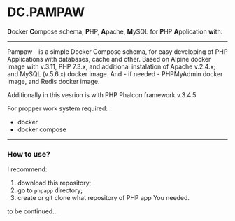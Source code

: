 # DC.PAMPAW

**D**ocker **C**ompose schema, **P**HP, **A**pache, **M**ySQL for **P**HP **A**pplication **w**ith:

---

Pampaw - is a simple Docker Compose schema, for easy developing of PHP Applications with databases, cache and other. Based on Alpine docker image with v.3.11, PHP 7.3.x, and additional instalation of Apache v.2.4.x; and MySQL (v.5.6.x) docker image. And - if needed - PHPMyAdmin docker image, and Redis docker image.

Additionally in this vesrion is with PHP Phalcon framework v.3.4.5

For propper work system required:
- docker
- docker compose

---

### How to use?

I recommend: 
1. download this repository;
2. go to `phpapp` directory;
3. create or git clone what repository of PHP app You needed.

to be continued...
